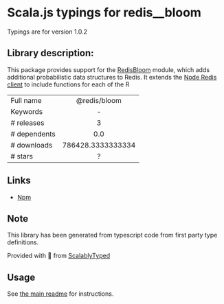 
# Scala.js typings for redis__bloom

Typings are for version 1.0.2

## Library description:
This package provides support for the [RedisBloom](https://redisbloom.io) module, which adds additional probabilistic data structures to Redis.  It extends the [Node Redis client](https://github.com/redis/node-redis) to include functions for each of the R

|                    |                 |
| ------------------ | :-------------: |
| Full name          | @redis/bloom |
| Keywords           | - |
| # releases         | 3 |
| # dependents       | 0.0 |
| # downloads        | 786428.3333333334 |
| # stars            | ? |

## Links
- [Npm](https://www.npmjs.com/package/%40redis%2Fbloom)
    


## Note
This library has been generated from typescript code from first party type definitions.

Provided with :purple_heart: from [ScalablyTyped](https://github.com/oyvindberg/ScalablyTyped)

## Usage
See [the main readme](../../readme.md) for instructions.


